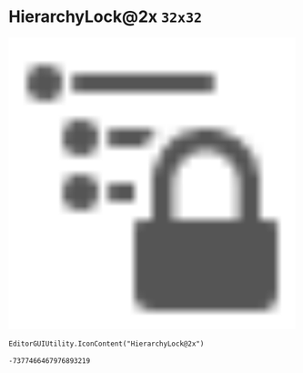 # HierarchyLock@2x `32x32`
<img src="/img/HierarchyLock@2x.png" width=512 height=512>

``` CSharp
EditorGUIUtility.IconContent("HierarchyLock@2x")
```
```
-7377466467976893219
```
